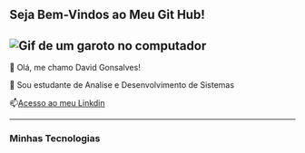 ## Seja Bem-Vindos ao Meu Git Hub!

![Gif de um garoto no computador](https://i.gifer.com/9Wmb.gif)
--------

🤖 Olá, me chamo David Gonsalves!

💬 Sou estudante de Analise e Desenvolvimento de Sistemas

📫[Acesso ao meu Linkdin](https://www.linkedin.com/in/david-gonsalves-33a588206/)

------

### Minhas Tecnologias

![]()
 

<!--
**Blaykdev/Blaykdev** is a ✨ _special_ ✨ repository because its `README.md` (this file) appears on your GitHub profile.

Here are some ideas to get you started:

- 🔭 I’m currently working on ...
- 🌱 I’m currently learning ...
- 👯 I’m looking to collaborate on ...
- 🤔 I’m looking for help with ...
- 💬 Ask me about ...
- 📫 How to reach me: ...
- 😄 Pronouns: ...
- ⚡ Fun fact: ...
-->


[def]: ./images/arquitetura-taipei.jpg